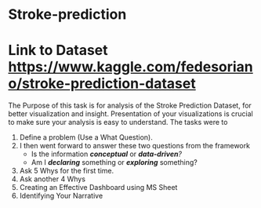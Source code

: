 # Stroke-prediction
# Link to Dataset https://www.kaggle.com/fedesoriano/stroke-prediction-dataset
The Purpose of this task is for analysis of the Stroke Prediction Dataset, for better visualization and insight. Presentation of your visualizations is crucial to make sure your analysis is easy to understand.
  The tasks were to 
   1. Define a problem (Use a What Question).
   2. I then went forward to answer these two questions from the framework 
       - Is the information ***conceptual*** or ***data-driven**?*
       - Am I ***declaring*** something or ***exploring*** something?
   3. Ask 5 Whys for the first time.
   4. Ask another 4 Whys 
   5. Creating an Effective Dashboard using MS Sheet
   6. Identifying Your Narrative
